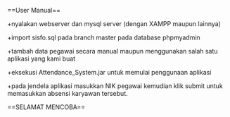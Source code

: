 ==User Manual==

+nyalakan webserver dan mysql server (dengan XAMPP maupun lainnya)

+import sisfo.sql pada branch master pada database phpmyadmin

+tambah data pegawai secara manual maupun menggunakan salah satu aplikasi yang kami buat

+eksekusi Attendance_System.jar untuk memulai penggunaan aplikasi

+pada jendela aplikasi masukkan NIK pegawai kemudian klik submit untuk memasukkan absensi karyawan tersebut.

==SELAMAT MENCOBA==
